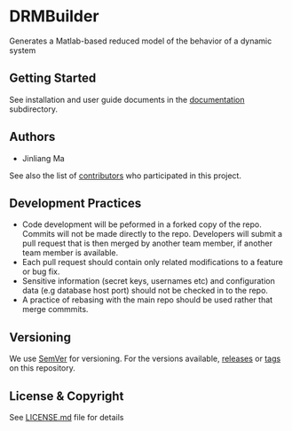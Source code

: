 # DRMBuilder
Generates a Matlab-based reduced model of the behavior of a dynamic system 

## Getting Started
See installation and user guide documents in the [documentation](docs) subdirectory.

## Authors

* Jinliang Ma

See also the list of [contributors](../..//contributors) who participated in this project.

## Development Practices

* Code development will be peformed in a forked copy of the repo. Commits will not be 
  made directly to the repo. Developers will submit a pull request that is then merged
  by another team member, if another team member is available.
* Each pull request should contain only related modifications to a feature or bug fix.  
* Sensitive information (secret keys, usernames etc) and configuration data 
  (e.g database host port) should not be checked in to the repo.
* A practice of rebasing with the main repo should be used rather that merge commmits.

## Versioning

We use [SemVer](http://semver.org/) for versioning. For the versions available, 
[releases](../../releases) or [tags](../..//tags) on this repository. 

## License & Copyright

See [LICENSE.md](LICENSE.md) file for details
